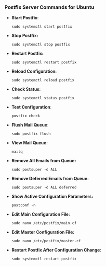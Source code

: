 ### Postfix Server Commands for Ubuntu

- **Start Postfix:**
  ```shell
  sudo systemctl start postfix
  ```
- **Stop Postfix:**
  ```shell
  sudo systemctl stop postfix
  ```
- **Restart Postfix:**
  ```shell
  sudo systemctl restart postfix
  ```
- **Reload Configuration:**
  ```shell
  sudo systemctl reload postfix
  ```
- **Check Status:**
  ```shell
  sudo systemctl status postfix
  ```
- **Test Configuration:**
  ```shell
  postfix check
  ```
- **Flush Mail Queue:**
  ```shell
  sudo postfix flush
  ```
- **View Mail Queue:**
  ```shell
  mailq
  ```
- **Remove All Emails from Queue:**
  ```shell
  sudo postsuper -d ALL
  ```
- **Remove Deferred Emails from Queue:**
  ```shell
  sudo postsuper -d ALL deferred
  ```
- **Show Active Configuration Parameters:**
  ```shell
  postconf -n
  ```
- **Edit Main Configuration File:**
  ```shell
  sudo nano /etc/postfix/main.cf
  ```
- **Edit Master Configuration File:**
  ```shell
  sudo nano /etc/postfix/master.cf
  ```
- **Restart Postfix After Configuration Change:**
  ```shell
  sudo systemctl restart postfix
  ```
  
